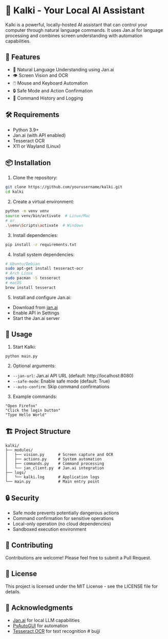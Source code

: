 # 🤖 Kalki - Your Local AI Assistant

Kalki is a powerful, locally-hosted AI assistant that can control your computer through natural language commands. It uses Jan.ai for language processing and combines screen understanding with automation capabilities.

## 🌟 Features

- 🧠 Natural Language Understanding using Jan.ai
- 👁️ Screen Vision and OCR
- 🖱️ Mouse and Keyboard Automation
- 🔒 Safe Mode and Action Confirmation
- 📝 Command History and Logging

## 🛠️ Requirements

- Python 3.9+
- Jan.ai (with API enabled)
- Tesseract OCR
- X11 or Wayland (Linux)

## 📦 Installation

1. Clone the repository:
```bash
git clone https://github.com/yourusername/kalki.git
cd kalki
```

2. Create a virtual environment:
```bash
python -m venv venv
source venv/bin/activate  # Linux/Mac
# or
.\venv\Scripts\activate  # Windows
```

3. Install dependencies:
```bash
pip install -r requirements.txt
```

4. Install system dependencies:
```bash
# Ubuntu/Debian
sudo apt-get install tesseract-ocr
# Arch Linux
sudo pacman -S tesseract
# macOS
brew install tesseract
```

5. Install and configure Jan.ai:
- Download from [jan.ai](https://jan.ai)
- Enable API in Settings
- Start the Jan.ai server

## 🚀 Usage

1. Start Kalki:
```bash
python main.py
```

2. Optional arguments:
- `--jan-url`: Jan.ai API URL (default: http://localhost:8080)
- `--safe-mode`: Enable safe mode (default: True)
- `--auto-confirm`: Skip command confirmations

3. Example commands:
```
"Open Firefox"
"Click the login button"
"Type Hello World"
```

## 🏗️ Project Structure

```
kalki/
├── modules/
│   ├── vision.py      # Screen capture and OCR
│   ├── actions.py     # System automation
│   ├── commands.py    # Command processing
│   └── jan_client.py  # Jan.ai integration
├── logs/
│   └── kalki.log      # Application logs
└── main.py            # Main entry point
```

## 🔒 Security

- Safe mode prevents potentially dangerous actions
- Command confirmation for sensitive operations
- Local-only operation (no cloud dependencies)
- Sandboxed execution environment

## 🤝 Contributing

Contributions are welcome! Please feel free to submit a Pull Request.

## 📝 License

This project is licensed under the MIT License - see the LICENSE file for details.

## 🙏 Acknowledgments

- [Jan.ai](https://jan.ai) for local LLM capabilities
- [PyAutoGUI](https://pyautogui.readthedocs.io/) for automation
- [Tesseract OCR](https://github.com/tesseract-ocr/tesseract) for text recognition # bujji
